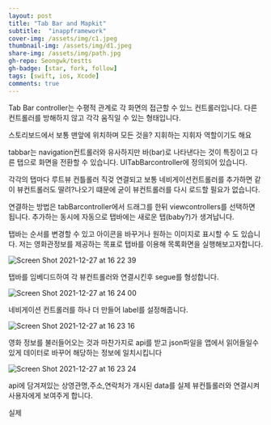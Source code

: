 ```yaml
---
layout: post
title: "Tab Bar and Mapkit" 
subtitle:  "inappframework"
cover-img: /assets/img/c1.jpeg
thumbnail-img: /assets/img/d1.jpeg
share-img: /assets/img/path.jpg
gh-repo: Seongwk/testts
gh-badge: [star, fork, follow]
tags: [swift, ios, Xcode]
comments: true
---
```


Tab Bar controller는 수평적 관계로 각 화면의 접근할 수 있느 컨트롤러입니다.
다른 컨트롤러를 방해하지 않고 각각 움직일 수 있는 형태입니다.

스토리보드에서 보통 맨앞에 위치하며 모든 것을? 지휘하는 지휘자 역할이기도 해요

tabbar는 navigation컨트롤러와 유사하지만 바(bar)로 나타낸다는 것이 특징이고 
다른 탭으로 화면을 전환할 수 있습니다.
UITabBarcontroller에 정의되어 있습니다.

각각의 탭마다 루트뷰 컨틀롤러 직겆 연결되고 보통 네비게이션컨트롤러를 추가하면 
같이 뷰컨트롤러도 딸려?나오기 떄문에 굳이 뷰컨트롤러를 다시 로드할 필요가 없습니다.

연결하는 방법은  tabBarcontroller에서 드래그를 한뒤 viewcontrollers를 선택하면 됩니다.
추가하는 동시에 자동으로 탭바에는 새로운 탭(baby?)가 생겨납니다.

탭바는 순서를 변경할 수 있고 아이콘을 바꾸거나 원하는 이미지로 표시할 수 도 있습니다.
저는 영화관정보를 제공하는 목표로 탭바를 이용해 목록화면을 실행해보고자합니다.

![Screen Shot 2021-12-27 at 16 22 39](https://user-images.githubusercontent.com/40172001/147446308-228910a9-3f76-446b-a37b-18a45fefaca7.png)

탭바를 임베디드하여 각 뷰컨트롤러와 연결시킨후 segue를 형성합니다.

![Screen Shot 2021-12-27 at 16 24 00](https://user-images.githubusercontent.com/40172001/147446669-7e3ff48c-b863-4453-82ad-91d4d131c452.png)

네비게이션 컨트롤러를 하나 더 만들어 label를 설정해줍니다.

![Screen Shot 2021-12-27 at 16 23 16](https://user-images.githubusercontent.com/40172001/147446422-4f227a27-959e-4ed2-8d08-b3c0ad2252de.png)

영화 정보를 불러들어오는 것과 마찬가지로 api를 받고 json파일을 앱에서 읽어들일수 있게 데이터로 바꾸어 해당하는 정보에 일치시킵니다

![Screen Shot 2021-12-27 at 16 23 24](https://user-images.githubusercontent.com/40172001/147446621-d3c267c7-4346-49bc-b187-088c44bf28c9.png)

api에 담겨져있는 상영관명,주소,연락처가 개시된 data를 실제 뷰컨틀롤러와 연결시켜 사용자에게 보여주게 합니다.

실제 
